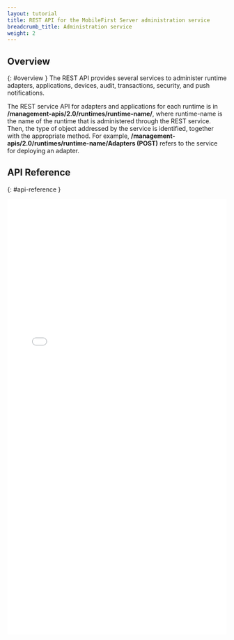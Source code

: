 ```yaml
---
layout: tutorial
title: REST API for the MobileFirst Server administration service
breadcrumb_title: Administration service
weight: 2
---
```

<!-- NLS_CHARSET=UTF-8 -->
## Overview
{: #overview }
The REST API provides several services to administer runtime adapters, applications, devices, audit, transactions, security, and push notifications.

The REST service API for adapters and applications for each runtime is in **/management-apis/2.0/runtimes/runtime-name/**, where runtime-name is the name of the runtime that is administered through the REST service. Then, the type of object addressed by the service is identified, together with the appropriate method. For example, **/management-apis/2.0/runtimes/runtime-name/Adapters (POST)** refers to the service for deploying an adapter.

## API Reference
{: #api-reference }
<iframe width="100%" height="1000px" frameBorder="0" src="../../../../../../../../api-ref/rest-admin-api-docs/html/refrest-admin-service-api-docs/html/overview.html"></iframe>
